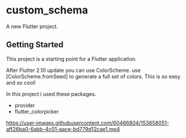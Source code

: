# custom_schema

A new Flutter project.

## Getting Started

This project is a starting point for a Flutter application.

After Flutter 2.10 update you can use ColorScheme.
use [ColorScheme.fromSeed] to generate a full set of colors.
This is so easy and so cool!

In this project i used these packages.

- provider
- flutter_colorpicker



https://user-images.githubusercontent.com/60466804/153658051-aff26ba0-6abb-4c01-aace-bd779d12cae1.mp4

